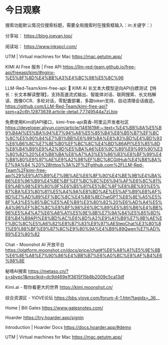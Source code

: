 # 今日观察

搜索功能默认情况仅搜索标题，需要全局搜索时在搜索框输入：in:关键字：）  

分享站： https://blog.joevan.top/  

阅读站： https://www.inkspcl.com/  

UTM | Virtual machines for Mac  https://mac.getutm.app/    

KIMI AI Free 服务 | Free API  https://llm-red-team.github.io/free-api/freeapi/kimi/#nginx-%E5%8F%8D%E4%BB%A3%E4%BC%98%E5%8C%96    

LLM-Red-Team/kimi-free-api: 🚀 KIMI AI 长文本大模型逆向API白嫖测试【特长：长文本解读整理】，支持高速流式输出、智能体对话、联网搜索、长文档解读、图像OCR、多轮对话，零配置部署，多路token支持，自动清理会话痕迹。  https://github.com/LLM-Red-Team/kimi-free-api?spm=a2c6h.12873639.article-detail.7.7749544a7zLbiq    

免费使用Kimi的API接口，kimi-free-api真香-阿里云开发者社区  https://developer.aliyun.com/article/1481619#:~:text=%E4%BB%8A%E5%B9%B4AI%E5%BA%94%E7%94%A8%E5%85%B4%E8%B5%B7%EF%BC%8C%E5%90%84%E7%B1%BB%E6%99%BA%E8%83%BD%E4%BD%93%E6%B6%8C%E7%8E%B0%EF%BC%8C%E4%BD%86API%E5%85%8D%E8%B4%B9%E9%A2%9D%E5%BA%A6%E6%9C%89%E9%99%90%E3%80%82%20%E4%B8%BA%E8%A7%A3%E5%86%B3%E8%BF%99%E4%B8%80%E9%97%AE%E9%A2%98%EF%BC%8CGitHub%E4%B8%8A%E7%9A%84,%20%28https%3A%2F%2Fgithub.com%2FLLM-Red-Team%2Fkimi-free-api%29%E9%A1%B9%E7%9B%AE%E6%8F%90%E4%BE%9B%E4%BA%86%E6%96%B9%E4%BE%BF%EF%BC%8C%E6%94%AF%E6%8C%81%E9%AB%98%E9%80%9F%E6%B5%81%E5%BC%8F%E8%BE%93%E5%87%BA%E3%80%81%E5%A4%9A%E8%BD%AE%E5%AF%B9%E8%AF%9D%E7%AD%89%EF%BC%8C%E4%B8%8EChatGPT%E6%8E%A5%E5%8F%A3%E5%85%BC%E5%AE%B9%E3%80%82%20%E6%AD%A4%E5%A4%96%EF%BC%8C%E8%BF%98%E6%9C%89%E5%85%B6%E4%BB%96%E5%A4%A7%E6%A8%A1%E5%9E%8B%E7%9A%84%E5%85%8D%E8%B4%B9API%E8%BD%AC%E6%8D%A2%E9%A1%B9%E7%9B%AE%EF%BC%8C%E5%A6%82%E8%B7%83%E9%97%AEStepChat%E3%80%81%E9%98%BF%E9%87%8C%E9%80%9A%E4%B9%89Qwen%E7%AD%89%E3%80%82    

Chat - Moonshot AI 开放平台  https://platform.moonshot.cn/docs/price/chat#%E6%A8%A1%E5%9E%8B%E6%8E%A8%E7%90%86%E4%BB%B7%E6%A0%BC%E8%AF%B4%E6%98%8E    

秘塔AI搜索  https://metaso.cn/?s=sbypc1&msclkid=dc9d469e1f3615f15b8b2009c5ca13df    

Kimi.ai - 帮你看更大的世界  https://kimi.moonshot.cn/    

综合资源区 - YiOVE论坛  https://bbs.yiove.com/forum-4-1.htm?tagids=_36__    

Home | Bill Gates  https://www.gatesnotes.com/    

Hoarder  https://try.hoarder.app/signin  

Introduction | Hoarder Docs  https://docs.hoarder.app/#demo  

UTM | Virtual machines for Mac  https://mac.getutm.app/  
